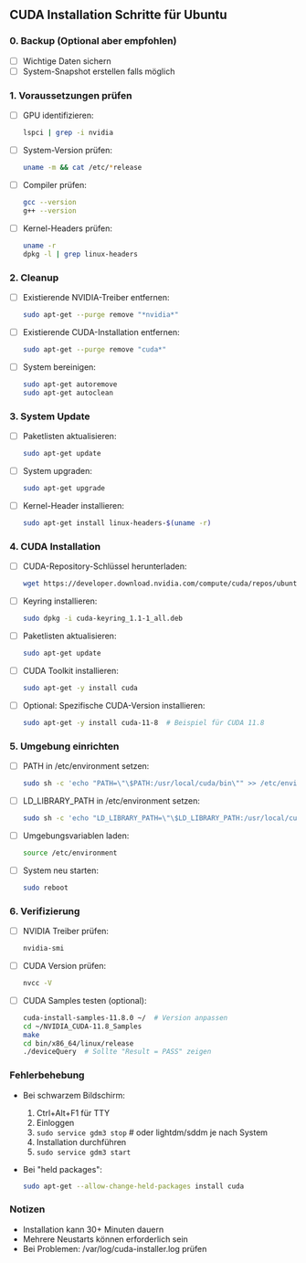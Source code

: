 ## CUDA Installation Schritte für Ubuntu

### 0. Backup (Optional aber empfohlen)
- [ ] Wichtige Daten sichern
- [ ] System-Snapshot erstellen falls möglich

### 1. Voraussetzungen prüfen
- [ ] GPU identifizieren:
  ```bash
  lspci | grep -i nvidia
  ```
- [ ] System-Version prüfen:
  ```bash
  uname -m && cat /etc/*release
  ```
- [ ] Compiler prüfen:
  ```bash
  gcc --version
  g++ --version
  ```
- [ ] Kernel-Headers prüfen:
  ```bash
  uname -r
  dpkg -l | grep linux-headers
  ```

### 2. Cleanup
- [ ] Existierende NVIDIA-Treiber entfernen:
  ```bash
  sudo apt-get --purge remove "*nvidia*"
  ```
- [ ] Existierende CUDA-Installation entfernen:
  ```bash
  sudo apt-get --purge remove "cuda*"
  ```
- [ ] System bereinigen:
  ```bash
  sudo apt-get autoremove
  sudo apt-get autoclean
  ```

### 3. System Update
- [ ] Paketlisten aktualisieren:
  ```bash
  sudo apt-get update
  ```
- [ ] System upgraden:
  ```bash
  sudo apt-get upgrade
  ```
- [ ] Kernel-Header installieren:
  ```bash
  sudo apt-get install linux-headers-$(uname -r)
  ```

### 4. CUDA Installation
- [ ] CUDA-Repository-Schlüssel herunterladen:
  ```bash
  wget https://developer.download.nvidia.com/compute/cuda/repos/ubuntu2204/x86_64/cuda-keyring_1.1-1_all.deb
  ```
- [ ] Keyring installieren:
  ```bash
  sudo dpkg -i cuda-keyring_1.1-1_all.deb
  ```
- [ ] Paketlisten aktualisieren:
  ```bash
  sudo apt-get update
  ```
- [ ] CUDA Toolkit installieren:
  ```bash
  sudo apt-get -y install cuda
  ```
- [ ] Optional: Spezifische CUDA-Version installieren:
  ```bash
  sudo apt-get -y install cuda-11-8  # Beispiel für CUDA 11.8
  ```

### 5. Umgebung einrichten
- [ ] PATH in /etc/environment setzen:
  ```bash
  sudo sh -c 'echo "PATH=\"\$PATH:/usr/local/cuda/bin\"" >> /etc/environment'
  ```
- [ ] LD_LIBRARY_PATH in /etc/environment setzen:
  ```bash
  sudo sh -c 'echo "LD_LIBRARY_PATH=\"\$LD_LIBRARY_PATH:/usr/local/cuda/lib64\"" >> /etc/environment'
  ```
- [ ] Umgebungsvariablen laden:
  ```bash
  source /etc/environment
  ```
- [ ] System neu starten:
  ```bash
  sudo reboot
  ```

### 6. Verifizierung
- [ ] NVIDIA Treiber prüfen:
  ```bash
  nvidia-smi
  ```
- [ ] CUDA Version prüfen:
  ```bash
  nvcc -V
  ```
- [ ] CUDA Samples testen (optional):
  ```bash
  cuda-install-samples-11.8.0 ~/  # Version anpassen
  cd ~/NVIDIA_CUDA-11.8_Samples
  make
  cd bin/x86_64/linux/release
  ./deviceQuery  # Sollte "Result = PASS" zeigen
  ```

### Fehlerbehebung
- Bei schwarzem Bildschirm:
  1. Ctrl+Alt+F1 für TTY
  2. Einloggen
  3. `sudo service gdm3 stop`  # oder lightdm/sddm je nach System
  4. Installation durchführen
  5. `sudo service gdm3 start`

- Bei "held packages":
  ```bash
  sudo apt-get --allow-change-held-packages install cuda
  ```

### Notizen
- Installation kann 30+ Minuten dauern
- Mehrere Neustarts können erforderlich sein
- Bei Problemen: /var/log/cuda-installer.log prüfen
